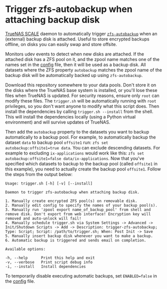 # Trigger zfs-autobackup when attaching backup disk

[TrueNAS SCALE](https://www.truenas.com/truenas-scale/) daemon to automatically trigger [`zfs-autobackup`](https://github.com/psy0rz/zfs_autobackup) when an (external) backup disk is attached. Useful to store encrypted backups offline, on disks you can easily swap and store offsite.

Monitors udev events to detect when new disks are attached. If the attached disk has a ZFS pool on it, and the zpool name matches one of the names set in the [config](./config) file, then it will be used as a backup disk. All datasets where the ZFS property `autobackup` matches the zpool name of the backup disk will be automatically backed up using `zfs-autobackup`.

Download this repository somewhere to your data pools. Don't store it on the disks where the TrueNAS base system is installed, or you'll lose these files when TrueNAS is updated. For security reasons, ensure only `root` can modify these files. The `trigger.sh` will be automatically running with `root` privileges, so you don't want anyone to modify what this script does. Then install the dependencies by calling `trigger.sh --install` from the shell. This will install the dependencies locally (using a Python virtual environment) and will survive updates of TrueNAS.

Then add the `autobackup` property to the datasets you want to backup automatically to a backup pool. For example, to automatically backup the dataset `data` to backup pool `offsite1` run: `zfs set autobackup:offsite1=true data`. You can exclude descending datasets. For example to excluding `ix-applications` would work like this: `zfs set autobackup:offsite1=false data/ix-applications`. Now that you've specified which datasets to backup to the backup pool (called `offsite1` in this example), you need to actually create the backup pool `offsite1`. Follow the steps from the output below:

```
Usage: trigger.sh [-h] [-v] [--install]

Daemon to trigger zfs-autobackup when attaching backup disk.

1. Manually create encrypted ZFS pool(s) on removable disk.
2. Manually edit config to specify the names of your backup pool(s).
3. Manually run 'zpool export name_of_backup_pool' from shell and remove disk. Don't export from web interface! Encryption key will removed and auto-unlock will fail!
4. Manually schedule trigger.sh via System Settings -> Advanced -> Init/Shutdown Scripts -> Add -> Description: trigger-zfs-autobackup; Type: Script; Script: /path/to/trigger.sh; When: Post Init -> Save
5. Manually insert backup disk whenever you want to make a backup.
6. Automatic backup is triggered and sends email on completion.

Available options:

-h, --help      Print this help and exit
-v, --verbose   Print script debug info
-i, --install   Install dependencies
```

To temporarily disable executing automatic backups, set `ENABLED=false` in the [config](./config) file.